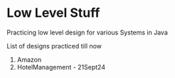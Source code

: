 # Low Level Stuff

Practicing low level design for various Systems in Java

List of designs practiced till now

1. Amazon
2. HotelManagement - 21Sept24
